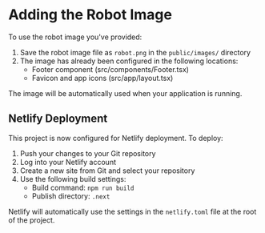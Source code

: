# Adding the Robot Image

To use the robot image you've provided:

1. Save the robot image file as `robot.png` in the `public/images/` directory
2. The image has already been configured in the following locations:
   - Footer component (src/components/Footer.tsx)
   - Favicon and app icons (src/app/layout.tsx)

The image will be automatically used when your application is running.

## Netlify Deployment

This project is now configured for Netlify deployment. To deploy:

1. Push your changes to your Git repository
2. Log into your Netlify account
3. Create a new site from Git and select your repository
4. Use the following build settings:
   - Build command: `npm run build`
   - Publish directory: `.next`

Netlify will automatically use the settings in the `netlify.toml` file at the root of the project. 